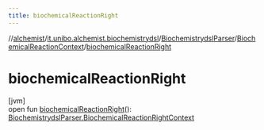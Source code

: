 ```yaml
---
title: biochemicalReactionRight
---
```

//[alchemist](../../../../index.html)/[it.unibo.alchemist.biochemistrydsl](../../index.html)/[BiochemistrydslParser](../index.html)/[BiochemicalReactionContext](index.html)/[biochemicalReactionRight](biochemical-reaction-right.html)



# biochemicalReactionRight



[jvm]\
open fun [biochemicalReactionRight](biochemical-reaction-right.html)(): [BiochemistrydslParser.BiochemicalReactionRightContext](../-biochemical-reaction-right-context/index.html)





